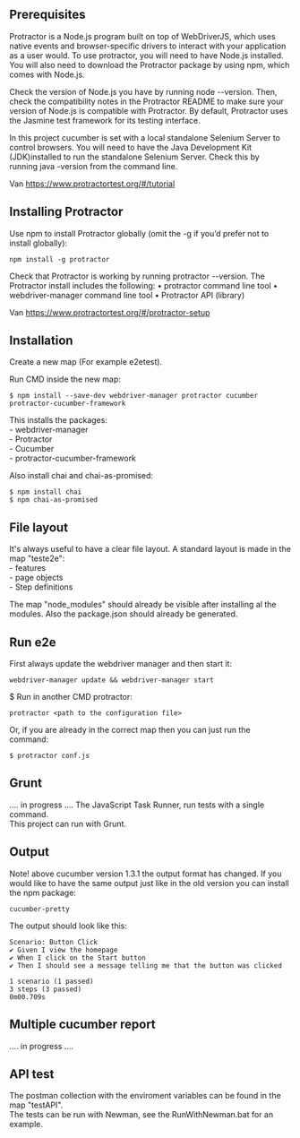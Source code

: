 ## Prerequisites

Protractor is a Node.js program built on top of WebDriverJS, which uses native events and browser-specific drivers to interact with your application as a user would.
To use protractor, you will need to have Node.js installed.
You will also need to download the Protractor package by using npm, which comes with Node.js.
  
Check the version of Node.js you have by running node --version.
Then, check the compatibility notes in the Protractor README to make sure your version of Node.js is compatible with Protractor.
By default, Protractor uses the Jasmine test framework for its testing interface.
  
In this project cucumber is set with a local standalone Selenium Server to control browsers.
You will need to have the Java Development Kit (JDK)installed to run the standalone Selenium Server. Check this by running java -version from the command line.

Van <https://www.protractortest.org/#/tutorial> 


## Installing Protractor

Use npm to install Protractor globally (omit the -g if you’d prefer not to install globally):
```
npm install -g protractor
```
Check that Protractor is working by running protractor --version.
The Protractor install includes the following:
	• protractor command line tool
	• webdriver-manager command line tool
	• Protractor API (library)

Van <https://www.protractortest.org/#/protractor-setup> 


## Installation

Create a new map (For example e2etest).

Run CMD inside the new map:
```
$ npm install --save-dev webdriver-manager protractor cucumber protractor-cucumber-framework
```
This installs the packages:  
	- webdriver-manager  
	- Protractor  
	- Cucumber  
	- protractor-cucumber-framework  
	
Also install chai and chai-as-promised:
```	
$ npm install chai
$ npm chai-as-promised
```


## File layout

It's always useful to have a clear file layout.
A standard layout is made in the map "teste2e":  
	- features  
	- page objects  
	- Step definitions  

The map "node_modules" should already be visible after installing al the modules.
Also the package.json should already be generated.


## Run e2e

First always update the webdriver manager and then start it:
```
webdriver-manager update && webdriver-manager start
```
$ Run in another CMD protractor:
```
protractor <path to the configuration file>
```  
Or, if you are already in the correct map then you can just run the command:
```
$ protractor conf.js
```	


## Grunt
.... in progress .... The JavaScript Task Runner, run tests with a single command.  
This project can run with Grunt.


## Output

Note! above cucumber version 1.3.1 the output format has changed.
If you would like to have the same output just like in the old version you can install the npm package:
```
cucumber-pretty
```	

The output should look like this:
```
Scenario: Button Click
✔ Given I view the homepage
✔ When I click on the Start button
✔ Then I should see a message telling me that the button was clicked

1 scenario (1 passed)
3 steps (3 passed)
0m00.709s
```


## Multiple cucumber report
.... in progress ....


## API test

The postman collection with the enviroment variables can be found in the map "testAPI".  
The tests can be run with Newman, see the RunWithNewman.bat for an example.
